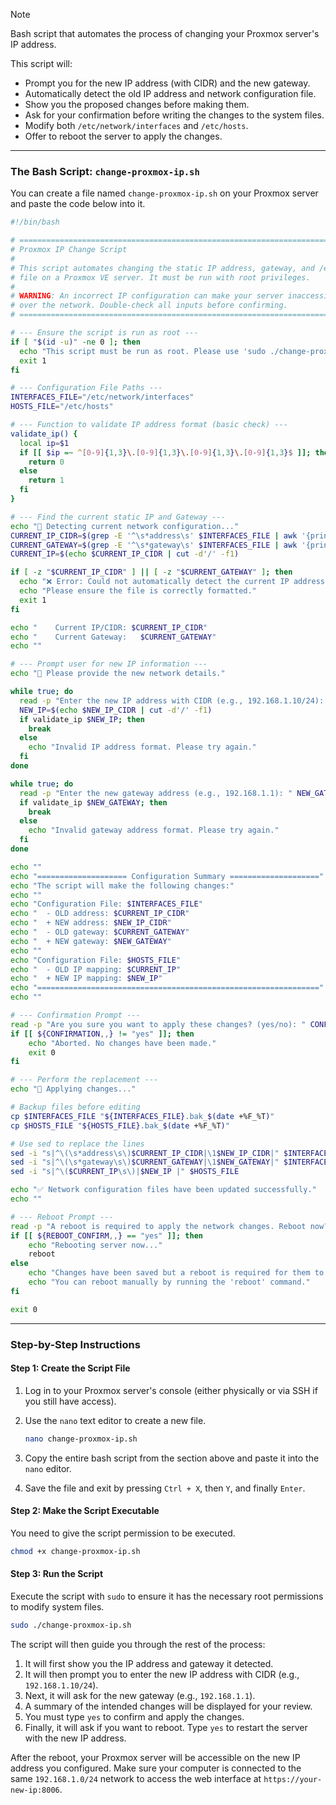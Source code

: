 >[!NOTE]
>Bash script that automates the process of changing your Proxmox server's IP address.

This script will:
* Prompt you for the new IP address (with CIDR) and the new gateway.
* Automatically detect the old IP address and network configuration file.
* Show you the proposed changes before making them.
* Ask for your confirmation before writing the changes to the system files.
* Modify both `/etc/network/interfaces` and `/etc/hosts`.
* Offer to reboot the server to apply the changes.

***

### The Bash Script: `change-proxmox-ip.sh`

You can create a file named `change-proxmox-ip.sh` on your Proxmox server and paste the code below into it.

```bash
#!/bin/bash

# =================================================================================
# Proxmox IP Change Script
#
# This script automates changing the static IP address, gateway, and /etc/hosts
# file on a Proxmox VE server. It must be run with root privileges.
#
# WARNING: An incorrect IP configuration can make your server inaccessible
# over the network. Double-check all inputs before confirming.
# =================================================================================

# --- Ensure the script is run as root ---
if [ "$(id -u)" -ne 0 ]; then
  echo "This script must be run as root. Please use 'sudo ./change-proxmox-ip.sh'" >&2
  exit 1
fi

# --- Configuration File Paths ---
INTERFACES_FILE="/etc/network/interfaces"
HOSTS_FILE="/etc/hosts"

# --- Function to validate IP address format (basic check) ---
validate_ip() {
  local ip=$1
  if [[ $ip =~ ^[0-9]{1,3}\.[0-9]{1,3}\.[0-9]{1,3}\.[0-9]{1,3}$ ]]; then
    return 0
  else
    return 1
  fi
}

# --- Find the current static IP and Gateway ---
echo "🔎 Detecting current network configuration..."
CURRENT_IP_CIDR=$(grep -E '^\s*address\s' $INTERFACES_FILE | awk '{print $2}')
CURRENT_GATEWAY=$(grep -E '^\s*gateway\s' $INTERFACES_FILE | awk '{print $2}')
CURRENT_IP=$(echo $CURRENT_IP_CIDR | cut -d'/' -f1)

if [ -z "$CURRENT_IP_CIDR" ] || [ -z "$CURRENT_GATEWAY" ]; then
  echo "❌ Error: Could not automatically detect the current IP address or gateway from $INTERFACES_FILE."
  echo "Please ensure the file is correctly formatted."
  exit 1
fi

echo "    Current IP/CIDR: $CURRENT_IP_CIDR"
echo "    Current Gateway:   $CURRENT_GATEWAY"
echo ""

# --- Prompt user for new IP information ---
echo "📝 Please provide the new network details."

while true; do
  read -p "Enter the new IP address with CIDR (e.g., 192.168.1.10/24): " NEW_IP_CIDR
  NEW_IP=$(echo $NEW_IP_CIDR | cut -d'/' -f1)
  if validate_ip $NEW_IP; then
    break
  else
    echo "Invalid IP address format. Please try again."
  fi
done

while true; do
  read -p "Enter the new gateway address (e.g., 192.168.1.1): " NEW_GATEWAY
  if validate_ip $NEW_GATEWAY; then
    break
  else
    echo "Invalid gateway address format. Please try again."
  fi
done

echo ""
echo "==================== Configuration Summary ===================="
echo "The script will make the following changes:"
echo ""
echo "Configuration File: $INTERFACES_FILE"
echo "  - OLD address: $CURRENT_IP_CIDR"
echo "  + NEW address: $NEW_IP_CIDR"
echo "  - OLD gateway: $CURRENT_GATEWAY"
echo "  + NEW gateway: $NEW_GATEWAY"
echo ""
echo "Configuration File: $HOSTS_FILE"
echo "  - OLD IP mapping: $CURRENT_IP"
echo "  + NEW IP mapping: $NEW_IP"
echo "==============================================================="
echo ""

# --- Confirmation Prompt ---
read -p "Are you sure you want to apply these changes? (yes/no): " CONFIRMATION
if [[ ${CONFIRMATION,,} != "yes" ]]; then
    echo "Aborted. No changes have been made."
    exit 0
fi

# --- Perform the replacement ---
echo "🚀 Applying changes..."

# Backup files before editing
cp $INTERFACES_FILE "${INTERFACES_FILE}.bak_$(date +%F_%T)"
cp $HOSTS_FILE "${HOSTS_FILE}.bak_$(date +%F_%T)"

# Use sed to replace the lines
sed -i "s|^\(\s*address\s\)$CURRENT_IP_CIDR|\1$NEW_IP_CIDR|" $INTERFACES_FILE
sed -i "s|^\(\s*gateway\s\)$CURRENT_GATEWAY|\1$NEW_GATEWAY|" $INTERFACES_FILE
sed -i "s|^\($CURRENT_IP\s\)|$NEW_IP |" $HOSTS_FILE

echo "✅ Network configuration files have been updated successfully."
echo ""

# --- Reboot Prompt ---
read -p "A reboot is required to apply the network changes. Reboot now? (yes/no): " REBOOT_CONFIRM
if [[ ${REBOOT_CONFIRM,,} == "yes" ]]; then
    echo "Rebooting server now..."
    reboot
else
    echo "Changes have been saved but a reboot is required for them to take effect."
    echo "You can reboot manually by running the 'reboot' command."
fi

exit 0
```

***

### Step-by-Step Instructions

#### Step 1: Create the Script File

1.  Log in to your Proxmox server's console (either physically or via SSH if you still have access).
2.  Use the `nano` text editor to create a new file.

    ```bash
    nano change-proxmox-ip.sh
    ```

3.  Copy the entire bash script from the section above and paste it into the `nano` editor.
4.  Save the file and exit by pressing `Ctrl + X`, then `Y`, and finally `Enter`.

#### Step 2: Make the Script Executable

You need to give the script permission to be executed.

```bash
chmod +x change-proxmox-ip.sh
```

#### Step 3: Run the Script

Execute the script with `sudo` to ensure it has the necessary root permissions to modify system files.

```bash
sudo ./change-proxmox-ip.sh
```

The script will then guide you through the rest of the process:

1.  It will first show you the IP address and gateway it detected.
2.  It will then prompt you to enter the new IP address with CIDR (e.g., `192.168.1.10/24`).
3.  Next, it will ask for the new gateway (e.g., `192.168.1.1`).
4.  A summary of the intended changes will be displayed for your review.
5.  You must type `yes` to confirm and apply the changes.
6.  Finally, it will ask if you want to reboot. Type `yes` to restart the server with the new IP address.

After the reboot, your Proxmox server will be accessible on the new IP address you configured. Make sure your computer is connected to the same `192.168.1.0/24` network to access the web interface at `https://your-new-ip:8006`.
